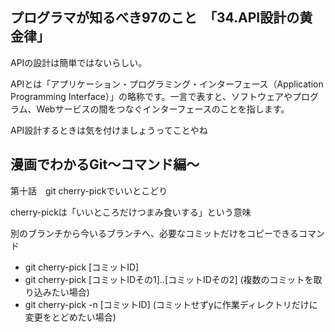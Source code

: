 ## プログラマが知るべき97のこと　「34.API設計の黄金律」
APIの設計は簡単ではないらしい。

APIとは「アプリケーション・プログラミング・インターフェース（Application Programming Interface）」の略称です。一言で表すと、ソフトウェアやプログラム、Webサービスの間をつなぐインターフェースのことを指します。

API設計するときは気を付けましょうってことやね

## 漫画でわかるGit～コマンド編～
第十話　git cherry-pickでいいとこどり

cherry-pickは「いいところだけつまみ食いする」という意味

別のブランチから今いるブランチへ、必要なコミットだけをコピーできるコマンド

- git cherry-pick [コミットID] 
- git cherry-pick [コミットIDその1]..[コミットIDその2] (複数のコミットを取り込みたい場合)
- git cherry-pick -n [コミットID] (コミットせずyに作業ディレクトリだけに変更をとどめたい場合)
